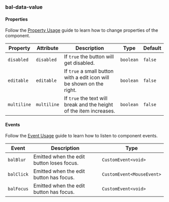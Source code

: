 ### bal-data-value
 
#### Properties

Follow the [Property Usage](https://design.baloise.dev/?path=/docs/implementation-property--page) guide to learn how to change properties of the component.

| Property    | Attribute   | Description                                                           | Type      | Default |
| ----------- | ----------- | --------------------------------------------------------------------- | --------- | ------- |
| `disabled`  | `disabled`  | If `true` the button will get disabled.                               | `boolean` | `false` |
| `editable`  | `editable`  | If `true` a small button with a edit icon will be shown on the right. | `boolean` | `false` |
| `multiline` | `multiline` | If `true` the text will break and the height of the item increases.   | `boolean` | `false` |


#### Events

Follow the [Event Usage](https://design.baloise.dev/?path=/docs/implementation-event--page) guide to learn how to listen to component events.

| Event      | Description                               | Type                      |
| ---------- | ----------------------------------------- | ------------------------- |
| `balBlur`  | Emitted when the edit button loses focus. | `CustomEvent<void>`       |
| `balClick` | Emitted when the edit button has focus.   | `CustomEvent<MouseEvent>` |
| `balFocus` | Emitted when the edit button has focus.   | `CustomEvent<void>`       |


 